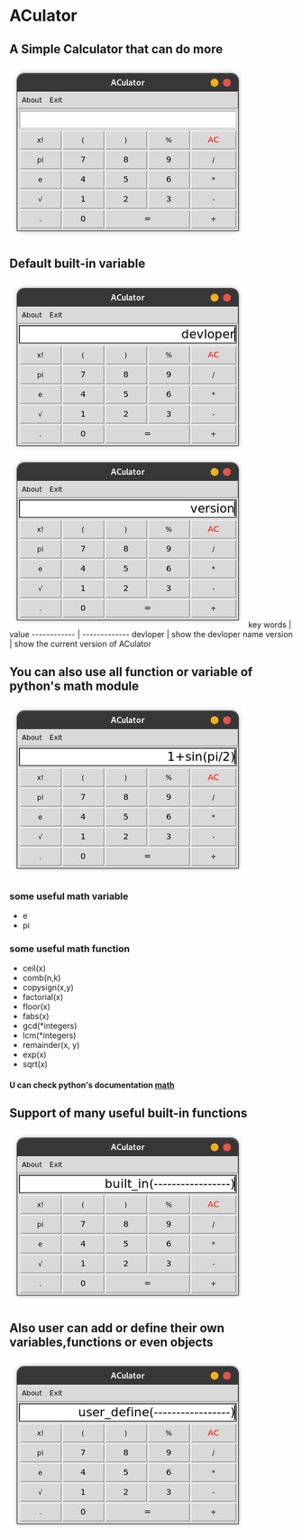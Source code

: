 # ACulator
## A Simple Calculator that can do more
![ACulator pic 1](img/1.png)
## Default built-in variable
![ACulator pic 1](img/2.png)
![ACulator pic 1](img/3.png)
key words | value
------------ | -------------
devloper | show the devloper name
version | show the current version of ACulator
## You can also use all function or variable of python's math module
![ACulator pic 1](img/4.png)
### some useful math variable
* e
* pi
### some useful math function
* ceil(x)
* comb(n,k)
* copysign(x,y)
* factorial(x)
* floor(x)
* fabs(x)
* gcd(*integers)
* lcm(*integers)
* remainder(x, y)
* exp(x)
* sqrt(x)

#### U can check python's documentation [math](https://docs.python.org/3/library/math.html)
## Support of many useful built-in functions
![ACulator pic 1](img/5.png)
## Also user can add or define their own variables,functions or even objects
![ACulator pic 1](img/6.png)
